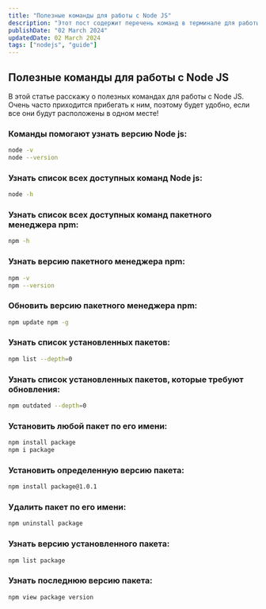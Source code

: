 ```yaml
---
title: "Полезные команды для работы с Node JS"
description: "Этот пост содержит перечень команд в терминале для работы с Node JS"
publishDate: "02 March 2024"
updatedDate: 02 March 2024
tags: ["nodejs", "guide"]
---
```


## Полезные команды для работы с Node JS

В этой статье расскажу о полезных командах для работы с Node JS. Очень часто приходится прибегать к ним, поэтому будет удобно, если все они будут расположены в одном месте!

### Команды помогают узнать версию Node js:

```bash
node -v
node --version
```

### Узнать список всех доступных команд Node js:

```bash
node -h
```

### Узнать список всех доступных команд пакетного менеджера npm:

```bash
npm -h
```

### Узнать версию пакетного менеджера npm:

```bash
npm -v
npm --version
```

### Обновить версию пакетного менеджера npm:

```bash
npm update npm -g
```

### Узнать список установленных пакетов:

```bash
npm list --depth=0
```

### Узнать список установленных пакетов, которые требуют обновления:

```bash
npm outdated --depth=0
```

### Установить любой пакет по его имени:

```bash
npm install package
npm i package
```

### Установить определенную версию пакета:

```bash
npm install package@1.0.1
```

### Удалить пакет по его имени:

```bash
npm uninstall package
```

### Узнать версию установленного пакета:

```bash
npm list package
```

### Узнать последнюю версию пакета:

```bash
npm view package version
```
